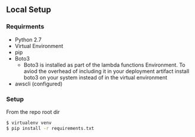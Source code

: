 ## Local Setup

### Requirments
- Python 2.7
- Virtual Environment
- pip
- Boto3
  - Boto3 is installed as part of the lambda functions Environment.  To aviod the overhead of including it in your deployment artifact install boto3 on your system instead of in the virtual environment
- awscli (configured)

### Setup
From the repo root dir
``` bash
$ virtualenv venv
$ pip install -r requirements.txt
```
